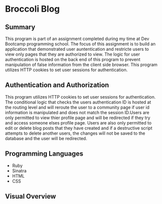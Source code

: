 # Broccoli Blog

## Summary
This program is part of an assignment completed during my time at Dev Bootcamp programming school. The focus of this assignment is to build an application that demonstrated user auntentication and restricte users to view only pages that they are authorized to view. The logic for user authentication is hosted on the back end of this program to prevent manipulation of false information from the client side browser. This program utilizes HTTP cookies to set user sessions for authentication.

## Authentication and Authorization
This program utilizes HTTP cookies to set user sessions for authentication. The conditional logic that checks the users authentication ID is hosted at the routing level and will reroute the user to a community page if user id information is manipulated and does not match the session ID.Users are only permitted to view thier profile page and will be redirected if they try and access someone elses profile page. Users are also only permitted to edit or delete blog posts that they have created and if a destructive script attempts to delete another users, the changes will not be saved to the database and the user will be redirected.


## Programming Languages
* Ruby
* Sinatra
* HTML
* CSS

## Visual Overview

